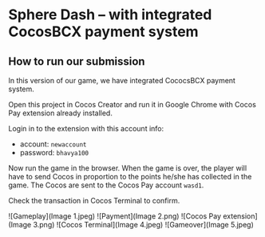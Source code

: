 # Sphere Dash – with integrated CocosBCX payment system
## How to run our submission
In this version of our game, we have integrated CococsBCX payment system.

Open this project in Cocos Creator and run it in Google Chrome with Cocos Pay extension already installed.

Login in to the extension with this account info: 
* account: `newaccount`
* password: `bhavya100`

Now run the game in the browser. When the game is over, the player will have to send Cocos in proportion to the points he/she has collected in the game. The Cocos are sent to the Cocos Pay account `wasd1`. 

Check the transaction in Cocos Terminal to confirm.

![Gameplay](Image 1.jpeg)
![Payment](Image 2.png)
![Cocos Pay extension](Image 3.png)
![Cocos Terminal](Image 4.jpeg)
![Gameover](Image 5.jpeg)
